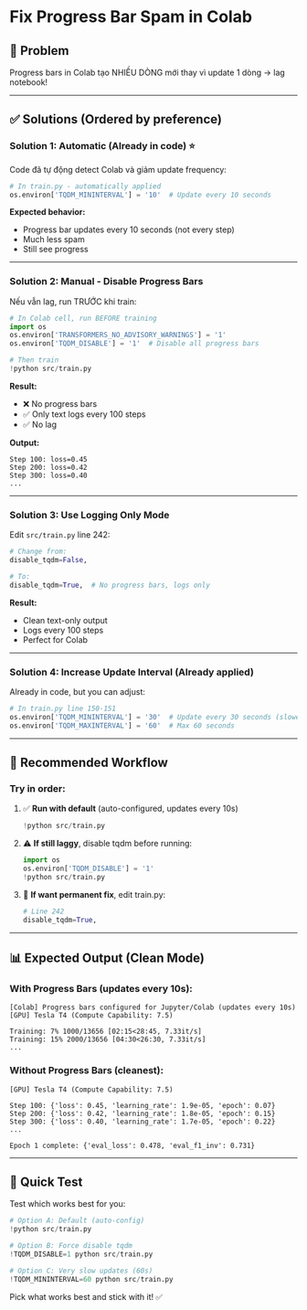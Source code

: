 # Fix Progress Bar Spam in Colab

## 🐛 Problem

Progress bars in Colab tạo NHIỀU DÒNG mới thay vì update 1 dòng → lag notebook!

---

## ✅ Solutions (Ordered by preference)

### **Solution 1: Automatic (Already in code)** ⭐

Code đã tự động detect Colab và giảm update frequency:

```python
# In train.py - automatically applied
os.environ['TQDM_MININTERVAL'] = '10'  # Update every 10 seconds
```

**Expected behavior:**
- Progress bar updates every 10 seconds (not every step)
- Much less spam
- Still see progress

---

### **Solution 2: Manual - Disable Progress Bars**

Nếu vẫn lag, run TRƯỚC khi train:

```python
# In Colab cell, run BEFORE training
import os
os.environ['TRANSFORMERS_NO_ADVISORY_WARNINGS'] = '1'
os.environ['TQDM_DISABLE'] = '1'  # Disable all progress bars

# Then train
!python src/train.py
```

**Result:**
- ❌ No progress bars
- ✅ Only text logs every 100 steps
- ✅ No lag

**Output:**
```
Step 100: loss=0.45
Step 200: loss=0.42
Step 300: loss=0.40
...
```

---

### **Solution 3: Use Logging Only Mode**

Edit `src/train.py` line 242:

```python
# Change from:
disable_tqdm=False,

# To:
disable_tqdm=True,  # No progress bars, logs only
```

**Result:**
- Clean text-only output
- Logs every 100 steps
- Perfect for Colab

---

### **Solution 4: Increase Update Interval** (Already applied)

Already in code, but you can adjust:

```python
# In train.py line 150-151
os.environ['TQDM_MININTERVAL'] = '30'  # Update every 30 seconds (slower)
os.environ['TQDM_MAXINTERVAL'] = '60'  # Max 60 seconds
```

---

## 🎯 Recommended Workflow

### **Try in order:**

1. ✅ **Run with default** (auto-configured, updates every 10s)
   ```python
   !python src/train.py
   ```

2. ⚠️ **If still laggy**, disable tqdm before running:
   ```python
   import os
   os.environ['TQDM_DISABLE'] = '1'
   !python src/train.py
   ```

3. 🔧 **If want permanent fix**, edit train.py:
   ```python
   # Line 242
   disable_tqdm=True,
   ```

---

## 📊 Expected Output (Clean Mode)

### **With Progress Bars (updates every 10s):**
```
[Colab] Progress bars configured for Jupyter/Colab (updates every 10s)
[GPU] Tesla T4 (Compute Capability: 7.5)

Training: 7% 1000/13656 [02:15<28:45, 7.33it/s]
Training: 15% 2000/13656 [04:30<26:30, 7.33it/s]
...
```

### **Without Progress Bars (cleanest):**
```
[GPU] Tesla T4 (Compute Capability: 7.5)

Step 100: {'loss': 0.45, 'learning_rate': 1.9e-05, 'epoch': 0.07}
Step 200: {'loss': 0.42, 'learning_rate': 1.8e-05, 'epoch': 0.15}
Step 300: {'loss': 0.40, 'learning_rate': 1.7e-05, 'epoch': 0.22}
...

Epoch 1 complete: {'eval_loss': 0.478, 'eval_f1_inv': 0.731}
```

---

## 🚀 Quick Test

Test which works best for you:

```python
# Option A: Default (auto-config)
!python src/train.py

# Option B: Force disable tqdm
!TQDM_DISABLE=1 python src/train.py

# Option C: Very slow updates (60s)
!TQDM_MININTERVAL=60 python src/train.py
```

Pick what works best and stick with it! ✅

